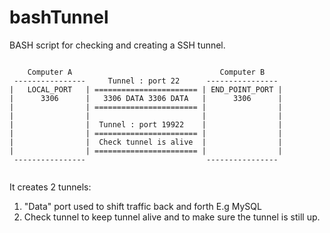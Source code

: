 bashTunnel
==========

BASH script for checking and creating a SSH tunnel.


~~~~~ {.ditaa .no-separation}

    Computer A                                 Computer B
 ----------------     Tunnel : port 22      ----------------
|   LOCAL_PORT   | ======================= | END_POINT_PORT |
|      3306      |   3306 DATA 3306 DATA   |      3306      |
|                | ======================= |                |
|                |                         |                |
|                |  Tunnel : port 19922    |                |
|                | ======================= |                |
|                |  Check tunnel is alive  |                |
|                | ======================= |                |
 ----------------                           ----------------
 
 ~~~~~
 
It creates 2 tunnels:
 1. "Data" port used to shift traffic back and forth E.g MySQL
 2. Check tunnel to keep tunnel alive and to make sure the tunnel is still up.
